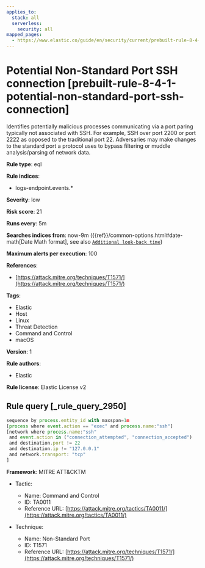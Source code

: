 ```yaml
---
applies_to:
  stack: all
  serverless:
    security: all
mapped_pages:
  - https://www.elastic.co/guide/en/security/current/prebuilt-rule-8-4-1-potential-non-standard-port-ssh-connection.html
---
```


# Potential Non-Standard Port SSH connection [prebuilt-rule-8-4-1-potential-non-standard-port-ssh-connection]

Identifies potentially malicious processes communicating via a port paring typically not associated with SSH. For example, SSH over port 2200 or port 2222 as opposed to the traditional port 22. Adversaries may make changes to the standard port a protocol uses to bypass filtering or muddle analysis/parsing of network data.

**Rule type**: eql

**Rule indices**:

* logs-endpoint.events.*

**Severity**: low

**Risk score**: 21

**Runs every**: 5m

**Searches indices from**: now-9m ({{ref}}/common-options.html#date-math[Date Math format], see also [`Additional look-back time`](docs-content://solutions/security/detect-and-alert/create-detection-rule.md#rule-schedule))

**Maximum alerts per execution**: 100

**References**:

* [https://attack.mitre.org/techniques/T1571/](https://attack.mitre.org/techniques/T1571/)

**Tags**:

* Elastic
* Host
* Linux
* Threat Detection
* Command and Control
* macOS

**Version**: 1

**Rule authors**:

* Elastic

**Rule license**: Elastic License v2

## Rule query [_rule_query_2950]

```js
sequence by process.entity_id with maxspan=1m
[process where event.action == "exec" and process.name:"ssh"]
[network where process.name:"ssh"
 and event.action in ("connection_attempted", "connection_accepted")
 and destination.port != 22
 and destination.ip != "127.0.0.1"
 and network.transport: "tcp"
]
```

**Framework**: MITRE ATT&CKTM

* Tactic:

    * Name: Command and Control
    * ID: TA0011
    * Reference URL: [https://attack.mitre.org/tactics/TA0011/](https://attack.mitre.org/tactics/TA0011/)

* Technique:

    * Name: Non-Standard Port
    * ID: T1571
    * Reference URL: [https://attack.mitre.org/techniques/T1571/](https://attack.mitre.org/techniques/T1571/)



